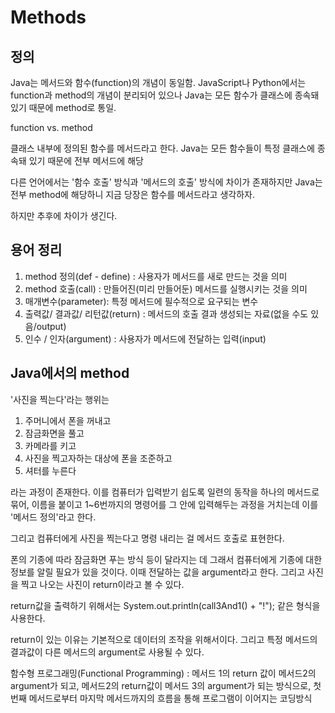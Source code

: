 
# Methods

## 정의

Java는 메서드와 함수(function)의 개념이 동일함.
JavaScript나 Python에서는 function과 method의 개념이 분리되어
있으나 Java는 모든 함수가 클래스에 종속돼있기 때문에 method로 통일.

function vs. method

클래스 내부에 정의된 함수를 메서드라고 한다. 
Java는 모든 함수들이 특정 클래스에 종속돼 있기 때문에 전부 메서드에 해당

다른 언어에서는 '함수 호출' 방식과 '메서드의 호출' 방식에 차이가 존재하지만 Java는 전부 method에 해당하니 
지금 당장은 함수를 메서드라고 생각하자.

하지만 추후에 차이가 생긴다.

## 용어 정리
1. method 정의(def - define) : 사용자가 메서드를 새로 만드는 것을 의미
2. method 호출(call) : 만들어진(미리 만들어둔) 메서드를 실행시키는 것을 의미
3. 매개변수(parameter): 특정 메서드에 필수적으로 요구되는 변수
4. 출력값/ 결과값/ 리턴값(return) : 메서드의 호출 결과 생성되는 자료(없을 수도 있음/output)
5. 인수 / 인자(argument) : 사용자가 메서드에 전달하는 입력(input)

## Java에서의 method

'사진을 찍는다'라는 행위는
1. 주머니에서 폰을 꺼내고
2. 잠금화면을 풀고
3. 카메라를 키고
4. 사진을 찍고자하는 대상에 폰을 조준하고
5. 셔터를 누른다

라는 과정이 존재한다.
이를 컴퓨터가 입력받기 쉽도록 일련의 동작을 하나의 메서드로 묶어, 이름을 붙이고 1~6번까지의 명령어를 그 안에 입력해두는 과정을 거치는데
이를 '메서드 정의'라고 한다.

그리고 컴퓨터에게 사진을 찍는다고 명령 내리는 걸 메서드 호출로 표현한다.

폰의 기종에 따라 잠금화면 푸는 방식 등이 달라지는 데 그래서 컴퓨터에게 기종에 대한 정보를 알릴 필요가 있을 것이다.
이때 전달하는 값을 argument라고 한다.
그리고 사진을 찍고 나오는 사진이 return이라고 볼 수 있다.

return값을 출력하기 위해서는
System.out.println(call3And1() + "!");
같은 형식을 사용한다.

return이 있는 이유는 기본적으로 데이터의 조작을 위해서이다. 그리고 특정 메서드의 결과값이
다른 메서드의 argument로 사용될 수 있다.

함수형 프로그래밍(Functional Programming) : 
    메서드 1의 return 값이 메서드2의 argument가 되고, 메서드2의 return값이 메서드 3의 argument가 되는 방식으로,
    첫번째 메서드로부터 마지막 메서드까지의 흐름을 통해 프로그램이 이어지는 코딩방식
